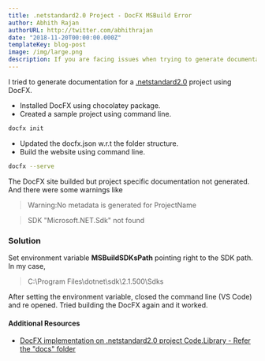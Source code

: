 ```yaml
---
title: .netstandard2.0 Project - DocFX MSBuild Error
author: Abhith Rajan
authorURL: http://twitter.com/abhithrajan
date: "2018-11-20T00:00:00.000Z"
templateKey: blog-post
image: /img/large.png
description: If you are facing issues when trying to generate documentation for your .netstandard2.0 project. Try the solution mentioned in this post.
---
```


I tried to generate documentation for a [.netstandard2.0](https://github.com/Abhith/Code.Library) project using DocFX.

- Installed DocFX using chocolatey package.
- Created a sample project using command line.

```bash
docfx init
```

- Updated the docfx.json w.r.t the folder structure.
- Build the website using command line.

```bash
docfx --serve
```

The DocFX site builded but project specific documentation not generated. And there were some warnings like

> Warning:No metadata is generated for ProjectName

> SDK "Microsoft.NET.Sdk" not found

### Solution

Set environment variable **MSBuildSDKsPath** pointing right to the SDK path. In my case,

> C:\Program Files\dotnet\sdk\2.1.500\Sdks

After setting the environment variable, closed the command line (VS Code) and re opened. Tried building the DocFX again and it worked.

#### Additional Resources

- [DocFX implementation on .netstandard2.0 project Code.Library - Refer the "docs" folder](https://github.com/Abhith/Code.Library)
